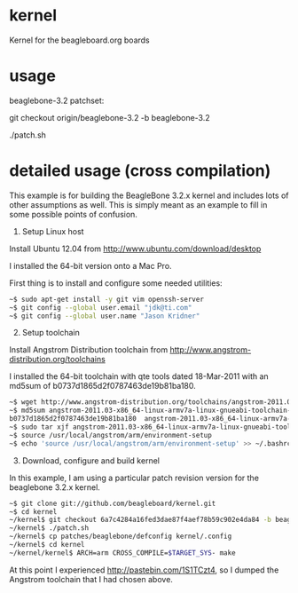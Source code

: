 kernel
======

Kernel for the beagleboard.org boards

usage
======

beaglebone-3.2 patchset:

git checkout origin/beaglebone-3.2 -b beaglebone-3.2

./patch.sh

detailed usage (cross compilation)
==============

This example is for building the BeagleBone 3.2.x kernel and includes lots
of other assumptions as well. This is simply meant as an example to fill in
some possible points of confusion.

1. Setup Linux host

 Install Ubuntu 12.04 from http://www.ubuntu.com/download/desktop

 I installed the 64-bit version onto a Mac Pro.

 First thing is to install and configure some needed utilities:

 ```bash
 ~$ sudo apt-get install -y git vim openssh-server
 ~$ git config --global user.email "jdk@ti.com"
 ~$ git config --global user.name "Jason Kridner"
 ```

2. Setup toolchain

 Install Angstrom Distribution toolchain from http://www.angstrom-distribution.org/toolchains

 I installed the 64-bit toolchain with qte tools dated 18-Mar-2011 with an
 md5sum of b0737d1865d2f0787463de19b81ba180.

 ```bash
 ~$ wget http://www.angstrom-distribution.org/toolchains/angstrom-2011.03-x86_64-linux-armv7a-linux-gnueabi-toolchain-qte-4.6.3.tar.bz2
 ~$ md5sum angstrom-2011.03-x86_64-linux-armv7a-linux-gnueabi-toolchain-qte-4.6.3.tar.bz2 
 b0737d1865d2f0787463de19b81ba180  angstrom-2011.03-x86_64-linux-armv7a-linux-gnueabi-toolchain-qte-4.6.3.tar.bz2
 ~$ sudo tar xjf angstrom-2011.03-x86_64-linux-armv7a-linux-gnueabi-toolchain-qte-4.6.3.tar.bz2 -C /
 ~$ source /usr/local/angstrom/arm/environment-setup 
 ~$ echo 'source /usr/local/angstrom/arm/environment-setup' >> ~/.bashrc
 ```

3. Download, configure and build kernel

 In this example, I am using a particular patch revision version for the
 beaglebone 3.2.x kernel.

 ```bash
 ~$ git clone git://github.com/beagleboard/kernel.git
 ~$ cd kernel
 ~/kernel$ git checkout 6a7c4284a16fed3dae87f4aef78b59c902e4da84 -b beaglebone-3.2
 ~/kernel$ ./patch.sh
 ~/kernel$ cp patches/beaglebone/defconfig kernel/.config
 ~/kernel$ cd kernel
 ~/kernel/kernel$ ARCH=arm CROSS_COMPILE=$TARGET_SYS- make
 ```

 At this point I experienced http://pastebin.com/1S1TCzt4, so I dumped the
 Angstrom toolchain that I had chosen above.
